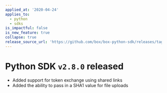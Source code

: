 ```yaml
---
applied_at: '2020-04-24'
applies_to:
  - python
  - sdks
is_impactful: false
is_new_feature: true
collapse: true
release_source_url: 'https://github.com/box/box-python-sdk/releases/tag/v2.8.0'
---
```


# Python SDK `v2.8.0` released

- Added support for token exchange using shared links
- Added the ability to pass in a SHA1 value for file uploads

